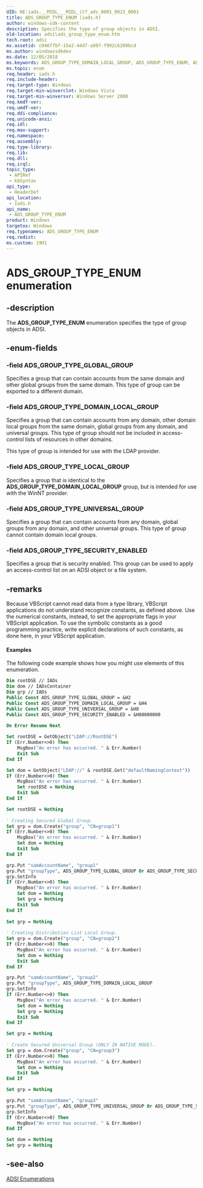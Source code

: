```yaml
---
UID: NE:iads.__MIDL___MIDL_itf_ads_0001_0023_0001
title: ADS_GROUP_TYPE_ENUM (iads.h)
author: windows-sdk-content
description: Specifies the type of group objects in ADSI.
old-location: adsi\ads_group_type_enum.htm
tech.root: adsi
ms.assetid: c046ffbf-15e2-44d7-a997-f992c6289bcd
ms.author: windowssdkdev
ms.date: 12/05/2018
ms.keywords: ADS_GROUP_TYPE_DOMAIN_LOCAL_GROUP, ADS_GROUP_TYPE_ENUM, ADS_GROUP_TYPE_ENUM enumeration [ADSI], ADS_GROUP_TYPE_GLOBAL_GROUP, ADS_GROUP_TYPE_LOCAL_GROUP, ADS_GROUP_TYPE_SECURITY_ENABLED, ADS_GROUP_TYPE_UNIVERSAL_GROUP, _ds_ads_group_type_enum, adsi.ads__group__type__enum, adsi.ads_group_type_enum, iads/ADS_GROUP_TYPE_DOMAIN_LOCAL_GROUP, iads/ADS_GROUP_TYPE_ENUM, iads/ADS_GROUP_TYPE_GLOBAL_GROUP, iads/ADS_GROUP_TYPE_LOCAL_GROUP, iads/ADS_GROUP_TYPE_SECURITY_ENABLED, iads/ADS_GROUP_TYPE_UNIVERSAL_GROUP
ms.topic: enum
req.header: iads.h
req.include-header: 
req.target-type: Windows
req.target-min-winverclnt: Windows Vista
req.target-min-winversvr: Windows Server 2008
req.kmdf-ver: 
req.umdf-ver: 
req.ddi-compliance: 
req.unicode-ansi: 
req.idl: 
req.max-support: 
req.namespace: 
req.assembly: 
req.type-library: 
req.lib: 
req.dll: 
req.irql: 
topic_type:
 - APIRef
 - kbSyntax
api_type:
 - HeaderDef
api_location:
 - Iads.h
api_name:
 - ADS_GROUP_TYPE_ENUM
product: Windows
targetos: Windows
req.typenames: ADS_GROUP_TYPE_ENUM
req.redist: 
ms.custom: 19H1
---
```


# ADS_GROUP_TYPE_ENUM enumeration


## -description


The <b>ADS_GROUP_TYPE_ENUM</b> enumeration specifies the type of group objects in ADSI.


## -enum-fields




### -field ADS_GROUP_TYPE_GLOBAL_GROUP

Specifies a group that can contain accounts from the same domain and other global groups from the same domain. This type of group can be exported to a different domain.


### -field ADS_GROUP_TYPE_DOMAIN_LOCAL_GROUP

Specifies a group that can contain accounts from any domain, other domain local groups from the same domain, global groups from any domain, and universal groups. This type of group should not be included in access-control lists of resources in other domains.

This type of group is intended for use with the LDAP provider.


### -field ADS_GROUP_TYPE_LOCAL_GROUP

Specifies a group that is identical to the <b>ADS_GROUP_TYPE_DOMAIN_LOCAL_GROUP</b> group, but is intended for use with the WinNT  provider.


### -field ADS_GROUP_TYPE_UNIVERSAL_GROUP

Specifies a group that can contain accounts from any domain, global groups from any domain,  and other universal groups. This type of group cannot contain domain local groups.


### -field ADS_GROUP_TYPE_SECURITY_ENABLED

Specifies a group that is security enabled. This group can be used to apply an access-control list on an ADSI object or a file system.


## -remarks



Because VBScript cannot read data from a type library, VBScript applications do not understand recognize constants, as defined above. Use the numerical constants, instead, to set the appropriate flags in your VBScript application. To use the symbolic constants as a good programming practice, write explicit declarations of such constants, as done here, in your VBScript application.


#### Examples

The following code example shows how you might use elements of this enumeration.


```vb
Dim rootDSE // IADs
Dim dom // IADsContainer
Dim grp // IADs
Public Const ADS_GROUP_TYPE_GLOBAL_GROUP = &H2
Public Const ADS_GROUP_TYPE_DOMAIN_LOCAL_GROUP = &H4
Public Const ADS_GROUP_TYPE_UNIVERSAL_GROUP = &H8
Public Const ADS_GROUP_TYPE_SECURITY_ENABLED = &H80000000

On Error Resume Next
 
Set rootDSE = GetObject("LDAP://RootDSE")
If (Err.Number<>0) Then
    MsgBox("An error has occurred. " & Err.Number)
    Exit Sub
End If

Set dom = GetObject("LDAP://" & rootDSE.Get("defaultNamingContext"))
If (Err.Number<>0) Then
    MsgBox("An error has occurred. " & Err.Number)
    Set rootDSE = Nothing
    Exit Sub
End If

Set rootDSE = Nothing
 
' Creating Secured Global Group.
Set grp = dom.Create("group", "CN=group1")
If (Err.Number<>0) Then
    MsgBox("An error has occurred. " & Err.Number)
    Set dom = Nothing
    Exit Sub
End If

grp.Put "samAccountName", "group1"
grp.Put "groupType", ADS_GROUP_TYPE_GLOBAL_GROUP Or ADS_GROUP_TYPE_SECURITY_ENABLED
grp.SetInfo
If (Err.Number<>0) Then
    MsgBox("An error has occurred. " & Err.Number)
    Set dom = Nothing
    Set grp = Nothing
    Exit Sub
End If
 
Set grp = Nothing
 
' Creating Distribution List Local Group.
Set grp = dom.Create("group", "CN=group2")
If (Err.Number<>0) Then
    MsgBox("An error has occurred. " & Err.Number)
    Set dom = Nothing
    Exit Sub
End If

grp.Put "samAccountName", "group2"
grp.Put "groupType", ADS_GROUP_TYPE_DOMAIN_LOCAL_GROUP
grp.SetInfo
If (Err.Number<>0) Then
    MsgBox("An error has occurred. " & Err.Number)
    Set dom = Nothing
    Set grp = Nothing
    Exit Sub
End If

Set grp = Nothing
 
' Create Secured Universal Group (ONLY IN NATIVE MODE).
Set grp = dom.Create("group", "CN=group3")
If (Err.Number<>0) Then
    MsgBox("An error has occurred. " & Err.Number)
    Set dom = Nothing
    Exit Sub
End If

Set grp = Nothing

grp.Put "samAccountName", "group3"
grp.Put "groupType", ADS_GROUP_TYPE_UNIVERSAL_GROUP Or ADS_GROUP_TYPE_SECURITY_ENABLED
grp.SetInfo
If (Err.Number<>0) Then
    MsgBox("An error has occurred. " & Err.Number)
End If

Set dom = Nothing
Set grp = Nothing

```





## -see-also




<a href="https://docs.microsoft.com/windows/desktop/ADSI/adsi-enumerations">ADSI
  Enumerations</a>
 

 

